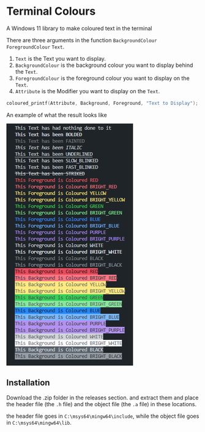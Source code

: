 # Terminal Colours
A Windows 11 library to make coloured text in the terminal

There are three arguments in the function `BackgroundColour` `ForegroundColour` `Text`.

1. `Text` is the Text you want to display.
2. `BackgroundColour` is the background colour you want to display behind the `Text`.
3. `ForegroundColour` is the foreground colour you want to display on the `Text`.
4. `Attribute` is the Modifier you want to display on the `Text`.

```c
coloured_printf(Attribute, Background, Foreground, "Text to Display");
```

An example of what the result looks like

![Example Image](https://raw.githubusercontent.com/slyzowo/Coloured-Text/main/images/demostration-pic.png)


## Installation
Download the .zip folder in the releases section. and extract them and place the header file (the `.h` file) and the object file (the `.a` file) in these locations.


the header file goes in `C:\msys64\mingw64\include`, while the object file goes in `C:\msys64\mingw64\lib`.